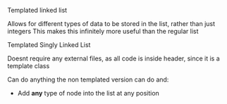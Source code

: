 Templated linked list

Allows for different types of data to be stored in the list, rather than just integers
This makes this infinitely more useful than the regular list


Templated Singly Linked List

Doesnt require any external files, as all code is inside header, since it is a template class

Can do anything the non templated version can do and:
- Add **any** type of node into the list at any position
